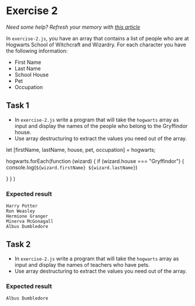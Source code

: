 # Exercise 2

_Need some help? Refresh your memory with [this article](https://www.freecodecamp.org/news/array-destructuring-in-es6-30e398f21d10/)_

In `exercise-2.js`, you have an array that contains a list of people who are at Hogwarts School of Witchcraft and Wizardry.
For each character you have the following information:

-   First Name
-   Last Name
-   School House
-   Pet
-   Occupation

## Task 1

-   In `exercise-2.js` write a program that will take the `hogwarts` array as input and display the names of the people who belong to the Gryffindor house.
-   Use array destructuring to extract the values you need out of the array.

let [firstName, lastName, house, pet, occupation] = hogwarts;

hogwarts.forEach(function (wizard) {
  if (wizard.house === "Gryffindor") {
console.log(`${wizard.firstName} ${wizard.lastName}`)

  }
}
)
### Expected result

```
Harry Potter
Ron Weasley
Hermione Granger
Minerva McGonagall
Albus Dumbledore
```

## Task 2

-   In `exercise-2.js` write a program that will take the `hogwarts` array as input and display the names of teachers who have pets.
-   Use array destructuring to extract the values you need out of the array.

### Expected result

```
Albus Dumbledore
```



